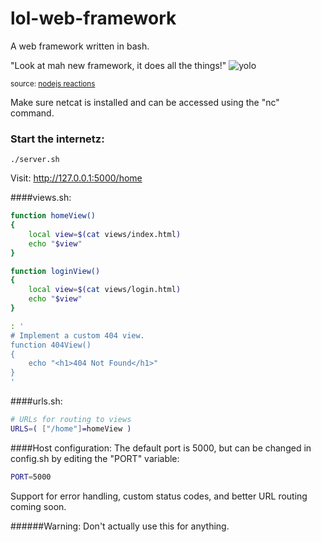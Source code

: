 lol-web-framework
=================
A web framework written in bash.

"Look at mah new framework, it does all the things!"
![yolo](http://media.tumblr.com/0fc9023daa303558d036ecd63fd2c24e/tumblr_mjedslIPPH1qbyxr0o1_500.gif)

<sub>source: [nodejs reactions](http://nodejsreactions.tumblr.com/post/71649072477/look-at-mah-new-framework-it-does-all-the-things)</sub>


Make sure netcat is installed and can be accessed using the "nc" command.

### Start the internetz:
    ./server.sh
    
Visit: http://127.0.0.1:5000/home


####views.sh:
    
```bash
function homeView()
{
    local view=$(cat views/index.html)
    echo "$view"
}

function loginView()
{
    local view=$(cat views/login.html)
    echo "$view"
}

: '
# Implement a custom 404 view.
function 404View()
{
    echo "<h1>404 Not Found</h1>"
}
'
```

####urls.sh:
    
```bash
# URLs for routing to views
URLS=( ["/home"]=homeView )
```

####Host configuration:
The default port is 5000, but can be changed in config.sh by editing the "PORT" variable:

```bash
PORT=5000
```

Support for error handling, custom status codes, and better URL routing coming soon.

######Warning: Don't actually use this for anything.
